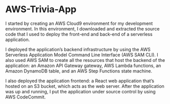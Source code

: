 # AWS-Trivia-App

I started by creating an AWS Cloud9 environment for my development environment. In this environment, I downloaded and extracted the source code that I used to deploy the front-end and back-end of a serverless application. 

I deployed the application’s backend infrastructure by using the AWS Serverless Application Model Command Line Interface (AWS SAM CLI). I also used AWS SAM to create all the resources that host the backend of the application: an Amazon API Gateway gateway, AWS Lambda functions, an Amazon DynamoDB table, and an AWS Step Functions state machine. 

I also deployed the application frontend: a React web application that’s hosted on an S3 bucket, which acts as the web server. After the application was up and running, I put the application under source control by using AWS CodeCommit.
